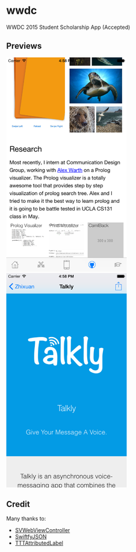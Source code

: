 # wwdc
WWDC 2015 Student Scholarship App (Accepted)

Previews
---
<img width="320 px" src="preview/research.png"/>
<img width="320 px" src="preview/talkly.png"/>

Credit
---
Many thanks to:
- [SVWebViewController](https://github.com/TransitApp/SVWebViewController)
- [SwiftfyJSON](https://github.com/SwiftyJSON/SwiftyJSON)
- [TTTAttributedLabel](https://github.com/TTTAttributedLabel/TTTAttributedLabel)
